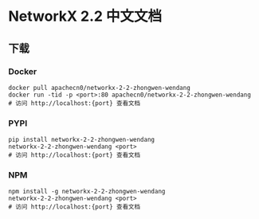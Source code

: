 # NetworkX 2.2 中文文档

## 下载

### Docker

```
docker pull apachecn0/networkx-2-2-zhongwen-wendang
docker run -tid -p <port>:80 apachecn0/networkx-2-2-zhongwen-wendang
# 访问 http://localhost:{port} 查看文档
```

### PYPI

```
pip install networkx-2-2-zhongwen-wendang
networkx-2-2-zhongwen-wendang <port>
# 访问 http://localhost:{port} 查看文档
```

### NPM

```
npm install -g networkx-2-2-zhongwen-wendang
networkx-2-2-zhongwen-wendang <port>
# 访问 http://localhost:{port} 查看文档
```